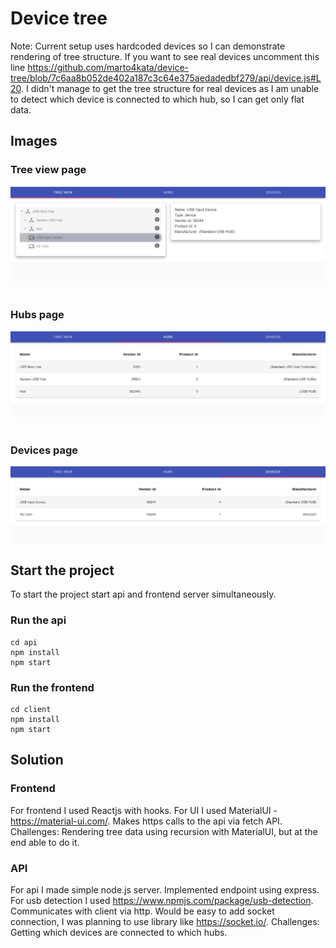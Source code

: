 # Device tree

Note: Current setup uses hardcoded devices so I can demonstrate rendering of tree structure. If you want to see real devices uncomment this line https://github.com/marto4kata/device-tree/blob/7c6aa8b052de402a187c3c64e375aedadedbf279/api/device.js#L20.
I didn't manage to get the tree structure for real devices as I am unable to detect which device is connected to which hub, so I can get only flat data.

## Images

### Tree view page
![Tree view](/screenshots/TreeView.PNG)
<br><br>
### Hubs page
![Hubs](/screenshots/Hubs.PNG)
<br><br>
### Devices page
![Devices](/screenshots/Devices.PNG)

## Start the project

To start the project start api and frontend server simultaneously.

### Run the api
```
cd api
npm install
npm start
```

### Run the frontend
```
cd client
npm install
npm start
```

## Solution

### Frontend

For frontend I used Reactjs with hooks. For UI I used MaterialUI - https://material-ui.com/. Makes https calls to the api via fetch API.
Challenges: Rendering tree data using recursion with MaterialUI, but at the end able to do it.

### API

For api I made simple node.js server. Implemented endpoint using express. For usb detection I used https://www.npmjs.com/package/usb-detection.  Communicates with client via http. Would be easy to add socket connection, I was planning to use library like https://socket.io/.
Challenges: Getting which devices are connected to which hubs.

